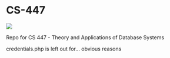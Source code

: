 # CS-447

![](https://media.giphy.com/media/JWuBH9rCO2uZuHBFpm/giphy.gif)  
  
Repo for CS 447 - Theory and Applications of Database Systems

credentials.php is left out for... obvious reasons
